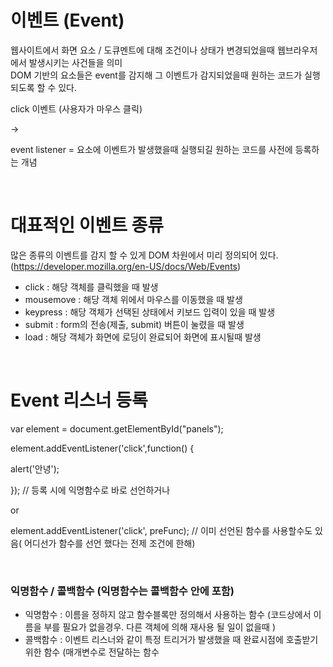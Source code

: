 # 이벤트 (Event)

웹사이트에서 화면 요소 / 도큐멘트에 대해 조건이나 상태가 변경되었을때 웹브라우저에서 발생시키는 사건들을 의미</br>
DOM 기반의 요소들은 event를 감지해 그 이벤트가 감지되었을때 원하는 코드가 실행되도록 할 수 있다.

click 이벤트 (사용자가 마우스 클릭)

<div> -> <event listener>

event listener = 요소에 이벤트가 발생했을때 실행되길 원하는 코드를 사전에 등록하는 개념

</br>

# 대표적인 이벤트 종류

많은 종류의 이벤트를 감지 할 수 있게 DOM 차원에서 미리 정의되어 있다. (https://developer.mozilla.org/en-US/docs/Web/Events)

- click : 해당 객체를 클릭했을 때 발생
- mousemove : 해당 객체 위에서 마우스를 이동했을 때 발생
- keypress : 해당 객체가 선택된 상태에서 키보드 입력이 있을 때 발생
- submit : form의 전송(제출, submit) 버튼이 눌렸을 때 발생
- load : 해당 객체가 화면에 로딩이 완료되어 화면에 표시될때 발생

</br>

# Event 리스너 등록

var element = document.getElementById("panels");

element.addEventListener('click',function() {

alert('안녕');

}); // 등록 시에 익명함수로 바로 선언하거나

or

element.addEventListener('click', preFunc); // 이미 선언된 함수를 사용할수도 있음( 어디선가 함수를 선언 했다는 전제 조건에 한해)

</br>

### 익명함수 / 콜백함수 (익명함수는 콜백함수 안에 포함)

- 익명함수 :  이름을 정하지 않고 함수블록만 정의해서 사용하는 함수 (코드상에서 이름을 부를 필요가 없을경우. 다른 객체에 의해 재사용 될 일이 없을때 )
- 콜백함수 : 이벤트 리스너와 같이 특정 트리거가 발생했을 때 완료시점에 호출받기 위한 함수 (매개변수로 전달하는 함수
